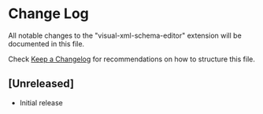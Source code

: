 # Change Log

All notable changes to the "visual-xml-schema-editor" extension will be documented in this file.

Check [Keep a Changelog](http://keepachangelog.com/) for recommendations on how to structure this file.

## [Unreleased]

- Initial release